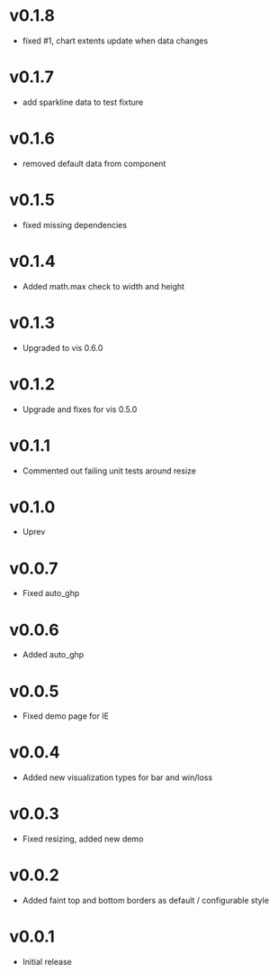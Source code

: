 v0.1.8
==================
* fixed #1, chart extents update when data changes

v0.1.7
==================
* add sparkline data to test fixture

v0.1.6
==================
* removed default data from component

v0.1.5
==================
* fixed missing dependencies

v0.1.4
==================
* Added math.max check to width and height

v0.1.3
==================
* Upgraded to vis 0.6.0

v0.1.2
==================
* Upgrade and fixes for vis 0.5.0

v0.1.1
==================
* Commented out failing unit tests around resize

v0.1.0
==================
* Uprev

v0.0.7
==================
* Fixed auto_ghp

v0.0.6
==================
* Added auto_ghp

v0.0.5
==================
* Fixed demo page for IE

v0.0.4
==================
* Added new visualization types for bar and win/loss

v0.0.3
==================
* Fixed resizing, added new demo

v0.0.2
==================
* Added faint top and bottom borders as default / configurable style

v0.0.1
==================
* Initial release
